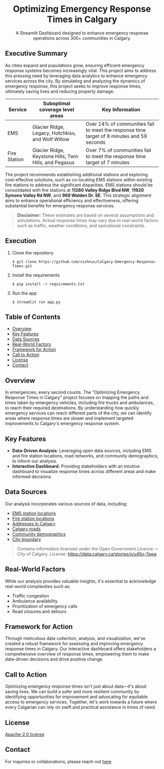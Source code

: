 <h1 align="center">Optimizing Emergency Response Times in Calgary</h1>

<p align="center">
A Streamlit Dashboard designed to enhance emergency response operations across 300+ communities in Calgary.
</p>

## Executive Summary 

As cities expand and populations grow, ensuring efficient emergency response systems becomes increasingly vital. This project aims to address this pressing need by leveraging data analytics to enhance emergency services across the city. By simulating and analyzing the dynamics of emergency response, this project seeks to improve response times, ultimately saving lives and reducing property damage.

| **Service**          | **Suboptimal coverage level areas**                                                                                             | **Key Information**                                                        |
|-----------------------|------------------------------------------------------------------------------------------------------------|-----------------------------------------------------------------------------------|
| EMS                   | Glacier Ridge, Legacy, Hotchkiss, and Wolf Willow          | Over 14% of communities fail to meet the response time target of 8 minutes and 59 seconds |
| Fire Station          | Glacier Ridge, Keystone Hills, Twin Hills, and Pegasus                   | Over 7% of communities fail to meet the response time target of 7 minutes |


The project recommends establishing additional stations and exploring cost-effective solutions, such as co-locating EMS stations within existing fire stations to address the significant disparities. EMS stations should be consolidated with fire stations at **11280 Valley Ridge Blvd NW**, **11920 Symons Valley Rd NW**, and **969 Walden Dr. SE**. This strategic alignment aims to enhance operational efficiency and effectiveness, offering substantial benefits for emergency response services.

> **Disclaimer:** These estimates are based on several assumptions and simulations. Actual response times may vary due to real-world factors such as traffic, weather conditions, and operational constraints.

## Execution 

1. Clone the repository

   ```
   $ git clone https://github.com/vishnux/Calgary-Emergency-Response-Times.git
   ```

2. Install the requirements

   ```
   $ pip install -r requirements.txt
   ```

3. Run the app

   ```
   $ streamlit run app.py
   ```

## Table of Contents

- [Overview](#overview)
- [Key Features](#key-features)
- [Data Sources](#data-sources)
- [Real-World Factors](#real-world-factors)
- [Framework for Action](#framework-for-action)
- [Call to Action](#call-to-action)
- [License](#License)
- [Contact](#Contact)

## Overview

In emergencies, every second counts. The "Optimizing Emergency Response Times in Calgary" project focuses on mapping the paths and times taken by emergency vehicles, including fire trucks and ambulances, to reach their required destinations. By understanding how quickly emergency services can reach different parts of the city, we can identify areas where response times are slower and implement targeted improvements to Calgary's emergency response system.

## Key Features

- **Data-Driven Analysis**: Leveraging open data sources, including EMS and fire station locations, road networks, and community demographics, to inform our analysis.
- **Interactive Dashboard**: Providing stakeholders with an intuitive dashboard to visualize response times across different areas and make informed decisions.

## Data Sources

Our analysis incorporates various sources of data, including:

- [EMS station locations](https://data.calgary.ca/Health-and-Safety/EMS-Stations/s6f4-ijrf/data)
- [Fire station locations](https://data.calgary.ca/Health-and-Safety/Fire-Stations/cqsb-2hhg)
- [Addresses in Calgary](https://data.calgary.ca/Base-Maps/Parcel-Address/9zvu-p8uz/about_data)
- [Calgary roads](https://data.calgary.ca/Transportation-Transit/Neighbourhood-Speed-Limits/6qn4-9vc6/about_data)
- [Community demographics](https://data.calgary.ca/Base-Maps/Community-Points/j9ps-fyst)
- [City boundary](https://data.calgary.ca/Base-Maps/City-Boundary/erra-cqp9/about_data)

> Contains information licensed under the Open Government Licence — City of Calgary. License: https://data.calgary.ca/stories/s/u45n-7awa

## Real-World Factors

While our analysis provides valuable insights, it's essential to acknowledge real-world complexities such as:

- Traffic congestion
- Ambulance availability
- Prioritization of emergency calls
- Road closures and detours

## Framework for Action

Through meticulous data collection, analysis, and visualization, we've created a robust framework for assessing and improving emergency response times in Calgary. Our interactive dashboard offers stakeholders a comprehensive overview of response times, empowering them to make data-driven decisions and drive positive change.

## Call to Action

Optimizing emergency response times isn't just about data—it's about saving lives. We can build a safer and more resilient community by identifying opportunities for improvement and advocating for equitable access to emergency services. Together, let's work towards a future where every Calgarian can rely on swift and practical assistance in times of need.

## License

[Apache-2.0 license](https://choosealicense.com/licenses/apache-2.0/)

## Contact 

For inquiries or collaborations, please reach out [here](mailto:vishnurnair.official@gmail.com)
